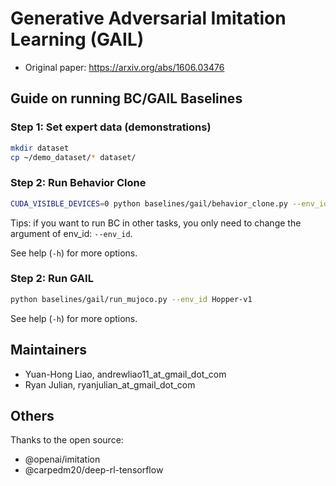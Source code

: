# Generative Adversarial Imitation Learning (GAIL)

- Original paper: https://arxiv.org/abs/1606.03476


## Guide on running BC/GAIL Baselines

### Step 1: Set expert data (demonstrations)

 ```bash
mkdir dataset
cp ~/demo_dataset/* dataset/
```

### Step 2: Run Behavior Clone
```bash
CUDA_VISIBLE_DEVICES=0 python baselines/gail/behavior_clone.py --env_id Hopper-v1
```

Tips: if you want to run BC in other tasks, you only need to change the argument of env_id: ```--env_id```.

See help (`-h`) for more options.

### Step 2: Run GAIL



```bash
python baselines/gail/run_mujoco.py --env_id Hopper-v1
```

See help (`-h`) for more options.



## Maintainers

- Yuan-Hong Liao, andrewliao11_at_gmail_dot_com
- Ryan Julian, ryanjulian_at_gmail_dot_com

## Others

Thanks to the open source:

- @openai/imitation
- @carpedm20/deep-rl-tensorflow
